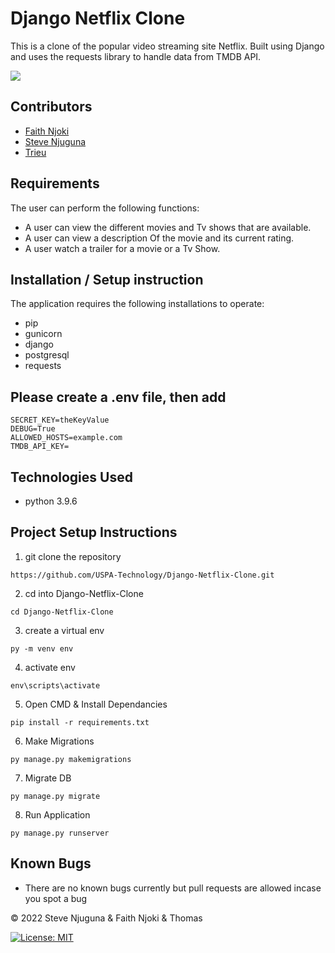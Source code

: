# Django Netflix Clone
This is a clone of the popular video streaming site Netflix. Built using Django and uses the requests library to handle data from TMDB API.

![](https://github.com/USPA-Technology/Django-Netflix-Clone/blob/master/Screenshot.PNG)

## Contributors
- [Faith Njoki](https://github.com/faithnjoki)
- [Steve Njuguna](https://github.com/steve-njuguna-k)
- [Trieu](https://github.com/trieu)

## Requirements
The user can perform the following functions:

- A user can view the different movies and Tv shows that are available.
- A user can view a description Of the movie and its current rating.
- A user watch a trailer for a movie or a Tv Show.

## Installation / Setup instruction
The application requires the following installations to operate:

- pip
- gunicorn
- django
- postgresql
- requests

## Please create a .env file, then add

```
SECRET_KEY=theKeyValue
DEBUG=True
ALLOWED_HOSTS=example.com
TMDB_API_KEY=
```

## Technologies Used
- python 3.9.6

## Project Setup Instructions
1) git clone the repository 
```
https://github.com/USPA-Technology/Django-Netflix-Clone.git
```
2. cd into Django-Netflix-Clone
```
cd Django-Netflix-Clone
```
3. create a virtual env
```
py -m venv env
```
4. activate env
```
env\scripts\activate
```
5. Open CMD & Install Dependancies
```
pip install -r requirements.txt
```
6. Make Migrations
```
py manage.py makemigrations
```
7. Migrate DB
```
py manage.py migrate
```
8. Run Application
```
py manage.py runserver
```

## Known Bugs
- There are no known bugs currently but pull requests are allowed incase you spot a bug

© 2022 Steve Njuguna & Faith Njoki & Thomas

[![License: MIT](https://img.shields.io/badge/License-MIT-yellow.svg)](https://opensource.org/licenses/MIT)

